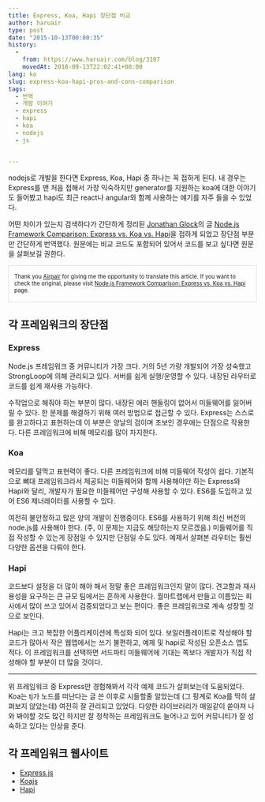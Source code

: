 ```yaml
---
title: Express, Koa, Hapi 장단점 비교
author: haruair
type: post
date: "2015-10-13T00:00:35"
history:
  - 
    from: https://www.haruair.com/blog/3107
    movedAt: 2018-09-13T22:02:41+00:00
lang: ko
slug: express-koa-hapi-pros-and-cons-comparison
tags:
  - 번역
  - 개발 이야기
  - express
  - hapi
  - koa
  - nodejs
  - js


---
```

nodejs로 개발을 한다면 Express, Koa, Hapi 중 하나는 꼭 접하게 된다. 내 경우는 Express를 맨 처음 접해서 가장 익숙하지만 generator를 지원하는 koa에 대한 이야기도 들어봤고 hapi도 최근 react나 angular와 함께 사용하는 얘기를 자주 들을 수 있었다.

어떤 차이가 있는지 검색하다가 간단하게 정리된 [Jonathan Glock][1]의 글 [Node.js Framework Comparison: Express vs. Koa vs. Hapi][2]을 접하게 되었고 장단점 부분만 간단하게 번역했다. 원문에는 비교 코드도 포함되어 있어서 코드를 보고 싶다면 원문을 살펴보길 권한다.

<div style="border:1px solid #dfdfdf; padding: 1.4em 1em; font-size: 0.8em;">
  Thank you <a href="https://www.airpair.com/" rel="nofollow">Airpair</a> for giving me the opportunity to translate this article. If you want to check the original, please visit <a href="https://www.airpair.com/node.js/posts/nodejs-framework-comparison-express-koa-hapi">Node.js Framework Comparison: Express vs. Koa vs. Hapi</a> page.
</div>

## 각 프레임워크의 장단점

### Express

Node.js 프레임워크 중 커뮤니티가 가장 크다. 거의 5년 가량 개발되어 가장 성숙했고 StrongLoop에 의해 관리되고 있다. 서버를 쉽게 실행/운영할 수 있다. 내장된 라우터로 코드를 쉽게 재사용 가능하다.

수작업으로 해줘야 하는 부분이 많다. 내장된 에러 핸들링이 없어서 미들웨어를 잃어버릴 수 있다. 한 문제를 해결하기 위해 여러 방법으로 접근할 수 있다. Express는 스스로를 완고하다고 표현하는데 이 부분은 양날의 검이며 초보인 경우에는 단점으로 작용한다. 다른 프레임워크에 비해 메모리를 많이 차지한다.

### Koa

메모리를 덜먹고 표현력이 좋다. 다른 프레임워크에 비해 미들웨어 작성이 쉽다. 기본적으로 뼈대 프레임워크라서 제공되는 미들웨어와 함께 사용해야만 하는 Express와 Hapi와 달리, 개발자가 필요한 미들웨어만 구성해 사용할 수 있다. ES6를 도입하고 있어 ES6 제너레이터를 사용할 수 있다.

여전히 불안정하고 많은 양의 개발이 진행중이다. ES6를 사용하기 위해 최신 버전의 node.js를 사용해야 한다. (주, 이 문제는 지금도 해당하는지 모르겠음.) 미들웨어를 직접 작성할 수 있는게 장점일 수 있지만 단점일 수도 있다. 예제서 살펴본 라우터는 훨씬 다양한 옵션을 다뤄야 한다.

### Hapi

코드보다 설정을 더 많이 해야 해서 정말 좋은 프레임워크인지 말이 많다. 견고함과 재사용성을 요구하는 큰 규모 팀에서는 흔하게 사용한다. 월마트랩에서 만들고 이름있는 회사에서 많이 쓰고 있어서 검증되었다고 보는 편이다. 좋은 프레임워크로 계속 성장할 것으로 보인다.

Hapi는 크고 복잡한 어플리케이션에 특성화 되어 있다. 보일러플레이트로 작성해야 할 코드가 많아서 작은 웹앱에서는 쓰기 불편하고, 예제 및 hapi로 작성된 오픈소스 앱도 적다. 이 프레임워크를 선택하면 서드파티 미들웨어에 기대는 쪽보다 개발자가 직접 작성해야 할 부분이 더 많을 것이다.

* * *

위 프레임워크 중 Express만 경험해봐서 각각 예제 코드가 살펴보는데 도움되었다. Koa는 tj가 노드를 떠난다는 글 쓴 이후로 시들할줄 알았는데 (그 핑계로 Koa를 딱히 살펴보지 않았는데) 여전히 잘 관리되고 있었다. 다양한 라이브러리가 매일같이 쏟아져 나와 봐야할 것도 많긴 하지만 잘 정착하는 프레임워크도 늘어나고 있어 커뮤니티가 잘 성숙하고 있다는 인상을 준다.

## 각 프레임워크 웹사이트

  * [Express.js][3]
  * [Koajs][4]
  * [Hapi][5]

 [1]: https://twitter.com/pupster
 [2]: https://www.airpair.com/node.js/posts/nodejs-framework-comparison-express-koa-hapi
 [3]: http://expressjs.com/
 [4]: http://koajs.com/
 [5]: http://hapijs.com/